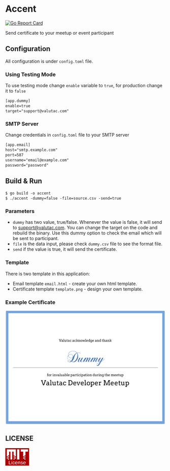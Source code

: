# Accent

[![Go Report Card](https://goreportcard.com/badge/github.com/valutac/accent)](https://goreportcard.com/report/github.com/valutac/accent)

Send certificate to your meetup or event participant

## Configuration

All configuration is under `config.toml` file.

### Using Testing Mode

To use testing mode change `enable` variable to `true`, for production change it to `false`
```
[app.dummy]
enable=true
target="support@valutac.com"
```
### SMTP Server

Change credentials in `config.toml` file to your SMTP server

```
[app.email]
host="smtp.example.com"
port=587
username="email@example.com"
password="password"
```

## Build & Run

```
$ go build -o accent
$ ./accent -dummy=false -file=source.csv -send=true
```

### Parameters


- `dummy` has two value, true/false. Whenever the value is false, it will send to support@valutac.com. You can change the target on the code and rebuild the binary. Use this dummy option to check the email which will be sent to participant.
- `file` is the data input, please check `dummy.csv` file to see the format file.
- `send` if the value is true, it will send the certificate.


### Template

There is two template in this application:

- Email template `email.html` - create your own html template.
- Certificate template `template.png` - design your own template.

### Example Certificate

![](example.png)

## LICENSE

<a href="LICENSE">
<img src="mit.png" width="75"></img>
</a>
